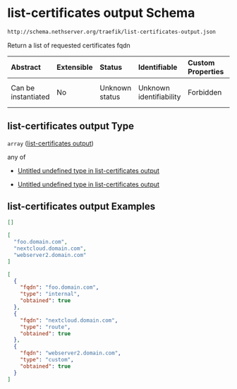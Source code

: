 # list-certificates output Schema

```txt
http://schema.nethserver.org/traefik/list-certificates-output.json
```

Return a list of requested certificates fqdn

| Abstract            | Extensible | Status         | Identifiable            | Custom Properties | Additional Properties | Access Restrictions | Defined In                                                                                    |
| :------------------ | :--------- | :------------- | :---------------------- | :---------------- | :-------------------- | :------------------ | :-------------------------------------------------------------------------------------------- |
| Can be instantiated | No         | Unknown status | Unknown identifiability | Forbidden         | Allowed               | none                | [list-certificates-output.json](traefik/list-certificates-output.json "open original schema") |

## list-certificates output Type

`array` ([list-certificates output](list-certificates-output.md))

any of

*   [Untitled undefined type in list-certificates output](list-certificates-output-anyof-0.md "check type definition")

*   [Untitled undefined type in list-certificates output](list-certificates-output-anyof-1.md "check type definition")

## list-certificates output Examples

```json
[]
```

```json
[
  "foo.domain.com",
  "nextcloud.domain.com",
  "webserver2.domain.com"
]
```

```json
[
  {
    "fqdn": "foo.domain.com",
    "type": "internal",
    "obtained": true
  },
  {
    "fqdn": "nextcloud.domain.com",
    "type": "route",
    "obtained": true
  },
  {
    "fqdn": "webserver2.domain.com",
    "type": "custom",
    "obtained": true
  }
]
```
